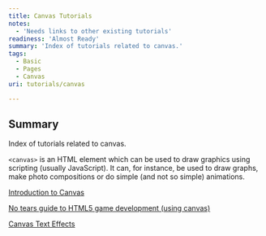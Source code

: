 ```yaml
---
title: Canvas Tutorials
notes:
  - 'Needs links to other existing tutorials'
readiness: 'Almost Ready'
summary: 'Index of tutorials related to canvas.'
tags:
  - Basic
  - Pages
  - Canvas
uri: tutorials/canvas

---
```

## <span>Summary</span>

Index of tutorials related to canvas.

`<canvas>` is an HTML element which can be used to draw graphics using scripting (usually JavaScript). It can, for instance, be used to draw graphs, make photo compositions or do simple (and not so simple) animations.

[Introduction to Canvas](/tutorials/canvas/Canvas_tutorial)

[No tears guide to HTML5 game development (using canvas)](/tutorials/canvas_notearsgame)

[Canvas Text Effects](/tutorials/canvas_texteffects)